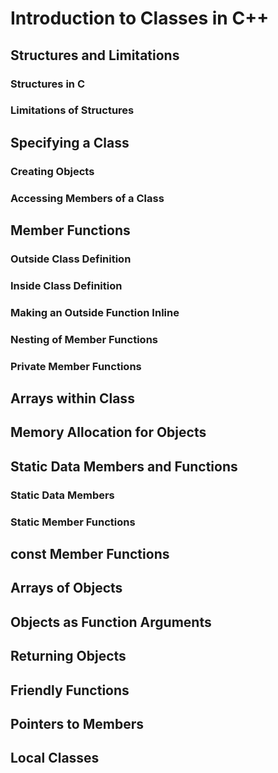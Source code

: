 # Introduction to Classes in C++

## Structures and Limitations
### Structures in C
### Limitations of Structures
## Specifying a Class
### Creating Objects
### Accessing Members of a Class
## Member Functions
### Outside Class Definition
### Inside Class Definition
### Making an Outside Function Inline
### Nesting of Member Functions
### Private Member Functions
## Arrays within Class
## Memory Allocation for Objects
## Static Data Members and Functions
### Static Data Members
### Static Member Functions
## const Member Functions
## Arrays of Objects
## Objects as Function Arguments
## Returning Objects
## Friendly Functions
## Pointers to Members
## Local Classes




